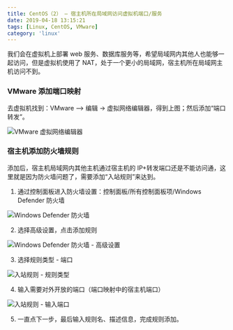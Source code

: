 ```yaml
---
title: CentOS（2） — 宿主机所在局域网访问虚拟机端口/服务
date: 2019-04-18 13:15:21
tags: [Linux, CentOS, VMware]
category: 'linux'
---
```


我们会在虚拟机上部署 web 服务、数据库服务等，希望局域网内其他人也能够一起访问，但是虚拟机使用了 NAT，处于一个更小的局域网，宿主机所在局域网主机访问不到。

### VMware 添加端口映射

去虚拟机找到：VMware –> 编辑 -> 虚拟网络编辑器，得到上图；然后添加“端口转发”。

![VMware 虚拟网络编辑器](/img/vmware-gateway.png 'WMware_网关')

### 宿主机添加防火墙规则

添加后，宿主机局域网内其他主机通过宿主机的 IP+转发端口还是不能访问通，这里就是因为防火墙问题了，需要添加“入站规则”来达到。

1. 通过控制面板进入防火墙设置：控制面板/所有控制面板项/Windows Defender 防火墙

![Windows Defender 防火墙](/img/Windows%20Defender%20%E9%98%B2%E7%81%AB%E5%A2%99.png 'Windows Defender 防火墙')

2. 选择高级设置，点击添加规则

![Windows Defender 防火墙 - 高级设置](/img/Windows%20Defender%20%E9%98%B2%E7%81%AB%E5%A2%99%20-%20%E9%AB%98%E7%BA%A7%E8%AE%BE%E7%BD%AE.png 'Windows Defender 防火墙 - 高级设置')

3. 选择规则类型 - 端口

![入站规则 - 规则类型](/img/%E5%85%A5%E7%AB%99%E8%A7%84%E5%88%99%20-%20%E8%A7%84%E5%88%99%E7%B1%BB%E5%9E%8B.png '入站规则 - 规则类型')

4. 输入需要对外开放的端口（端口映射中的宿主机端口）

![入站规则 - 输入端口](/img/%E5%85%A5%E7%AB%99%E8%A7%84%E5%88%99%20-%20%E8%BE%93%E5%85%A5%E7%AB%AF%E5%8F%A3.png '入站规则 - 输入端口')

5. 一直点下一步，最后输入规则名、描述信息，完成规则添加。
